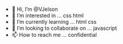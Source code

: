 - 👋 Hi, I’m @VJelson
- 👀 I’m interested in ... css html 
- 🌱 I’m currently learning ... html css
- 💞️ I’m looking to collaborate on ... javascript
- 📫 How to reach me ... confidential

<!---
VJelson/VJelson is a ✨ special ✨ repository because its `README.md` (this file) appears on your GitHub profile.
You can click the Preview link to take a look at your changes.
--->
